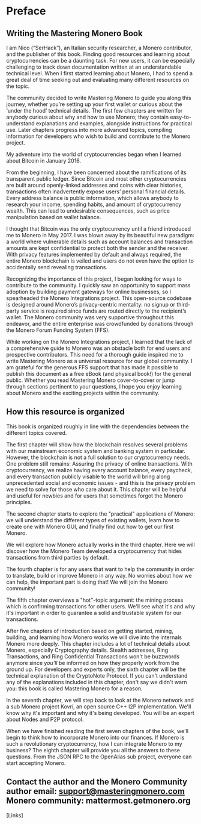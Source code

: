 # Preface

## Writing the Mastering Monero Book 
I am Nico (“SerHack”), an Italian security researcher, a Monero contributor, and the publisher of this book. Finding good resources and learning about cryptocurrencies can be a daunting task. For new users, it can be especially challenging to track down documentation written at an understandable technical level. When I first started learning about Monero, I had to spend a great deal of time seeking out and evaluating many different resources on the topic. 

The community decided to write Mastering Monero to guide you along this journey, whether you’re setting up your first wallet or curious about the ‘under the hood’ technical details. The first few chapters are written for anybody curious about why and how to use Monero; they contain easy-to-understand explanations and examples, alongside instructions for practical use. Later chapters progress into more advanced topics, compiling information for developers who wish to build and contribute to the Monero project.

My adventure into the world of cryptocurrencies began when I learned about Bitcoin in January 2016.

From the beginning, I have been concerned about the ramifications of its transparent public ledger. Since Bitcoin and most other cryptocurrencies are built around openly-linked addresses and coins with clear histories, transactions often inadvertently expose users’ personal financial details. Every address balance is public information, which allows anybody to research your income, spending habits, and amount of cryptocurrency wealth. This can lead to undesirable consequences, such as price manipulation based on wallet balance.

I thought that Bitcoin was the only cryptocurrency until a friend introduced me to Monero in May 2017. I was blown away by its beautiful new paradigm: a world where vulnerable details such as account balances and transaction amounts are kept confidential to protect both the sender and the receiver. With privacy features implemented by default and always required, the entire Monero blockchain is veiled and users do not even have the option to accidentally send revealing transactions.

Recognizing the importance of this project, I began looking for ways to contribute to the community. I quickly saw an opportunity to support mass adoption by building payment gateways for online businesses, so I spearheaded the Monero Integrations project. This open-source codebase is designed around Monero’s privacy-centric mentality: no signup or third-party service is required since funds are routed directly to the recipient’s wallet. The Monero community was very supportive throughout this endeavor, and the entire enterprise was crowdfunded by donations through the Monero Forum Funding System (FFS). 

While working on the Monero Integrations project, I learned that the lack of a comprehensive guide to Monero was an obstacle both for end users and prospective contributors. This need for a thorough guide inspired me to write Mastering Monero as a universal resource for our global community. I am grateful for the generous FFS support that has made it possible to publish this document as a free eBook (and physical book!) for the general public. Whether you read Mastering Monero cover-to-cover or jump through sections pertinent to your questions, I hope you enjoy learning about Monero and the exciting projects within the community.


## How this resource is organized

This book is organized roughly in line with the dependencies between the different topics covered.

The first chapter will show how the blockchain resolves several problems with our mainstream economic system and banking system in particular. However, the blockchain is not a full solution to our cryptocurrency needs. One problem still remains: Assuring the privacy of online transactions. With cryptocurrency, we realize having every account balance, every paycheck, and every transaction publicly visable to the world will bring along unprecedented social and economic issues - and this is the privacy problem we need to solve for those who care about it. This chapter will be helpful and useful for newbies and for users that sometimes forgot the Monero principles.

The second chapter starts to explore the "practical" applications of Monero: we will understand the different types of existing wallets, learn how to create one with Monero GUI, and finally find out how to get our first Monero.

We will explore how Monero actually works in the third chapter. Here we will discover how the Monero Team developed a cryptocurrency that hides transactions from third parties by default. 

The fourth chapter is for any users that want to help the community in order to translate, build or improve Monero in any way. No worries about how we can help, the important part is doing that! We will join the Monero community!

The fifth chapter overviews a "hot"-topic argument: the mining process which is confirming transactions for other users. We'll see what it's and why it's important in order to guarantee a solid and trustable system for our transactions.

After five chapters of introduction based on getting started, mining, building, and learning how Monero works we will dive into the internals Monero more deeply. This chapter includes a lot of technical details about Monero, especially Cryptography details. Stealth addresses, Ring Transactions, and Ring Confidential Transactions won't be buzzwords anymore since *you'll* be informed on how they properly work from the ground up. For developers and experts only, the sixth chapter will be the technical explanation of the CryptoNote Protocol. If you can't understand any of the explanations included in this chapter, don't say we didn't warn you: this book is called Mastering Monero for a reason.

In the seventh chapter, we will step back to look at the Monero network and a sub Monero project Kovri, an open source C++ I2P implementation. We'll know why it's important and why it's being developed. You will be an expert about Nodes and P2P protocol.

When we have finished reading the first seven chapters of the book, we'll begin to think how to incorporate Monero into our finances. If Monero is such a revolutionary cryptocurrency, how I can integrate Monero to my business? The eighth chapter will provide you all the answers to these questions. From the JSON RPC to the OpenAlias sub project, everyone can start accepting Monero.

## Contact the author and the Monero Community author email: support@masteringmonero.com Monero community: mattermost.getmonero.org

[Links] 
